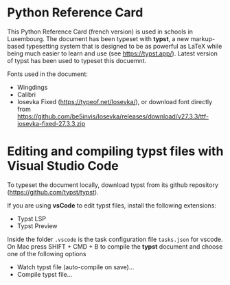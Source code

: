 # Python Reference Card

This Python Reference Card (french version) is used in schools in Luxembourg. The document has been typeset with **typst**, a new markup-based typesetting system that is designed to be as powerful as LaTeX while being much easier to learn and use (see https://typst.app/). Latest version of typst has been used to typeset this docuemnt.

Fonts used in the document:

- Wingdings
- Calibri
- Iosevka Fixed (https://typeof.net/Iosevka/), or download font directly from https://github.com/be5invis/Iosevka/releases/download/v27.3.3/ttf-iosevka-fixed-27.3.3.zip

# Editing and compiling typst files with Visual Studio Code

To typeset the document locally, download typst from its github repository (https://github.com/typst/typst).

If you are using **vsCode** to edit typst files, install the following extensions:

- Typst LSP
- Typst Preview

Inside the folder `.vscode` is the task configuration file `tasks.json` for vscode. On Mac press SHIFT + CMD + B to compile the **typst** document and choose one of the following options

- Watch typst file (auto-compile on save)...
- Compile typst file...
